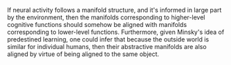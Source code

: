 If neural activity follows a manifold structure, and it's informed in large part by the environment, then the manifolds corresponding to higher-level cognitive functions should somehow be aligned with manifolds corresponding to lower-level functions. Furthermore, given Minsky's idea of predestined learning, one could infer that because the outside world is similar for individual humans, then their abstractive manifolds are also aligned by virtue of being aligned to the same object.